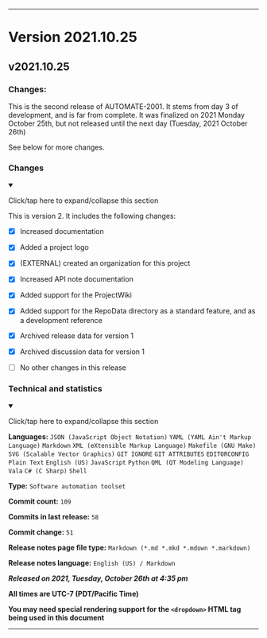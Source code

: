 ***

# Version 2021.10.25

## v2021.10.25

### Changes:

This is the second release of AUTOMATE-2001. It stems from day 3 of development, and is far from complete. It was finalized on 2021 Monday October 25th, but not released until the next day (Tuesday, 2021 October 26th)

See below for more changes.

### Changes

<details open><summary><p>Click/tap here to expand/collapse this section</p></summary>

This is version 2. It includes the following changes:

- [x] Increased documentation

- [x] Added a project logo

- [x] (EXTERNAL) created an organization for this project

- [x] Increased API note documentation

- [x] Added support for the ProjectWiki

- [x] Added support for the RepoData directory as a standard feature, and as a development reference

- [x] Archived release data for version 1

- [x] Archived discussion data for version 1

<!-- V3:

- [x] Updated the ProjectWiki

- [x] Added support for new issue labels

- [x] Added a security file

- [ ] Other?

!-->

- [ ] No other changes in this release

</details>

### Technical and statistics

<details open><summary><p>Click/tap here to expand/collapse this section</p></summary>

**Languages:** `JSON (JavaScript Object Notation)` `YAML (YAML Ain't Markup Language)` `Markdown` `XML (eXtensible Markup Language)` `Makefile (GNU Make)` `SVG (Scalable Vector Graphics)` `GIT IGNORE` `GIT ATTRIBUTES` `EDITORCONFIG` `Plain Text` `English (US)` `JavaScript` `Python` `QML (QT Modeling Language)` `Vala` `C# (C Sharp)` `Shell`

**Type:** `Software automation toolset`

**Commit count:** `109`

**Commits in last release:** `58`

**Commit change:** `51`

**Release notes page file type:** `Markdown (*.md *.mkd *.mdown *.markdown)`

**Release notes language:** `English (US) / Markdown`

***Released on 2021, Tuesday, October 26th at 4:35 pm***

**All times are UTC-7 (PDT/Pacific Time)**

**You may need special rendering support for the `<dropdown>` HTML tag being used in this document**

</details>

***
